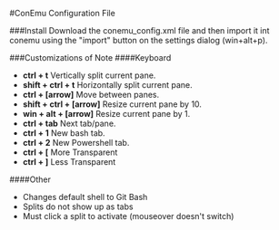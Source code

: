 #ConEmu Configuration File

###Install
Download the conemu_config.xml file and then import it int conemu using the "import" button on the settings dialog (win+alt+p).

###Customizations of Note
####Keyboard
* __ctrl + t__ Vertically split current pane.
* __shift + ctrl + t__ Horizontally split current pane.
* __ctrl + [arrow]__ Move between panes.
* __shift + ctrl + [arrow]__ Resize current pane by 10.
* __win + alt + [arrow]__ Resize current pane by 1.
* __ctrl + tab__ Next tab/pane.
* __ctrl + 1__ New bash tab.
* __ctrl + 2__ New Powershell tab.
* __ctrl + [__ More Transparent
* __ctrl + ]__ Less Transparent

####Other
* Changes default shell to Git Bash
* Splits do not show up as tabs
* Must click a split to activate (mouseover doesn't switch)

